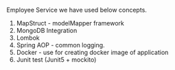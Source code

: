 
Employee Service we have used below concepts.

1. MapStruct - modelMapper framework
2. MongoDB Integration
3. Lombok
4. Spring AOP - common logging.
5. Docker - use for creating docker image of application
6. Junit test (Junit5 + mockito)